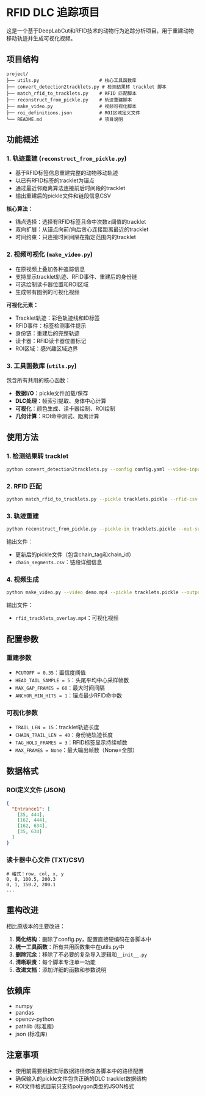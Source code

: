 # RFID DLC 追踪项目

这是一个基于DeepLabCut和RFID技术的动物行为追踪分析项目，用于重建动物移动轨迹并生成可视化视频。

## 项目结构

```
project/
├── utils.py                      # 核心工具函数库
├── convert_detection2tracklets.py # 检测结果转 tracklet 脚本
├── match_rfid_to_tracklets.py    # RFID 匹配脚本
├── reconstruct_from_pickle.py    # 轨迹重建脚本
├── make_video.py                 # 视频可视化脚本
├── roi_definitions.json          # ROI区域定义文件
└── README.md                     # 项目说明
```

## 功能概述

### 1. 轨迹重建 (`reconstruct_from_pickle.py`)
- 基于RFID标签信息重建完整的动物移动轨迹
- 以已有RFID标签的tracklet为锚点
- 通过最近邻距离算法连接前后时间段的tracklet
- 输出重建后的pickle文件和链段信息CSV

**核心算法：**
- 锚点选择：选择有RFID标签且命中次数≥阈值的tracklet
- 双向扩展：从锚点向前/向后贪心连接距离最近的tracklet
- 时间约束：只连接时间间隔在指定范围内的tracklet

### 2. 视频可视化 (`make_video.py`)
- 在原视频上叠加各种追踪信息
- 支持显示tracklet轨迹、RFID事件、重建后的身份链
- 可选绘制读卡器位置和ROI区域
- 生成带有图例的可视化视频

**可视化元素：**
- Tracklet轨迹：彩色轨迹线和ID标签
- RFID事件：标签检测事件提示
- 身份链：重建后的完整轨迹
- 读卡器：RFID读卡器位置标记
- ROI区域：感兴趣区域边界

### 3. 工具函数库 (`utils.py`)
包含所有共用的核心函数：
- **数据I/O**：pickle文件加载/保存
- **DLC处理**：帧索引提取、身体中心计算
- **可视化**：颜色生成、读卡器绘制、ROI绘制
- **几何计算**：ROI命中测试、距离计算

## 使用方法

### 1. 检测结果转 tracklet
```bash
python convert_detection2tracklets.py --config config.yaml --video-input demo.mp4 --destfolder ./tracks/
```

### 2. RFID 匹配
```bash
python match_rfid_to_tracklets.py --pickle tracklets.pickle --rfid-csv rfid.csv --centers-txt readers_centers.txt --timestamps-csv timestamps.csv
```

### 3. 轨迹重建
```bash
python reconstruct_from_pickle.py --pickle-in tracklets.pickle --out-subdir CAP15
```

输出文件：
- 更新后的pickle文件（包含chain_tag和chain_id）
- `chain_segments.csv`：链段详细信息

### 4. 视频生成
```bash
python make_video.py --video demo.mp4 --pickle tracklets.pickle --output-video rfid_tracklets_overlay.mp4
```

输出文件：
- `rfid_tracklets_overlay.mp4`：可视化视频

## 配置参数

### 重建参数
- `PCUTOFF = 0.35`：置信度阈值
- `HEAD_TAIL_SAMPLE = 5`：头尾平均中心采样帧数
- `MAX_GAP_FRAMES = 60`：最大时间间隔
- `ANCHOR_MIN_HITS = 1`：锚点最少RFID命中数

### 可视化参数
- `TRAIL_LEN = 15`：tracklet轨迹长度
- `CHAIN_TRAIL_LEN = 40`：身份链轨迹长度
- `TAG_HOLD_FRAMES = 3`：RFID标签显示持续帧数
- `MAX_FRAMES = None`：最大输出帧数（None=全部）

## 数据格式

### ROI定义文件 (JSON)
```json
{
  "Entrance1": [
    [35, 444],
    [162, 444], 
    [162, 634],
    [35, 634]
  ]
}
```

### 读卡器中心文件 (TXT/CSV)
```
# 格式：row, col, x, y
0, 0, 100.5, 200.3
0, 1, 150.2, 200.1
...
```

## 重构改进

相比原版本的主要改进：
1. **简化结构**：删除了config.py，配置直接硬编码在各脚本中
2. **统一工具函数**：所有共用函数集中在utils.py中
3. **删除冗余**：移除了不必要的复杂导入逻辑和`__init__.py`
4. **清晰职责**：每个脚本专注单一功能
5. **改进文档**：添加详细的函数和参数说明

## 依赖库

- numpy
- pandas  
- opencv-python
- pathlib (标准库)
- json (标准库)

## 注意事项

- 使用前需要根据实际数据路径修改各脚本中的路径配置
- 确保输入的pickle文件包含正确的DLC tracklet数据结构
- ROI文件格式目前只支持polygon类型的JSON格式